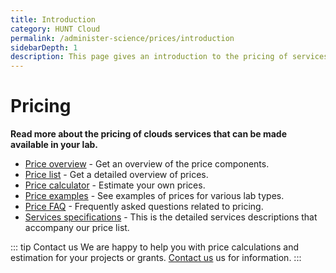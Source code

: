 ```yaml
---
title: Introduction
category: HUNT Cloud
permalink: /administer-science/prices/introduction
sidebarDepth: 1
description: This page gives an introduction to the pricing of services in HUNT Cloud.
---
```


# Pricing

**Read more about the pricing of clouds services that can be made available in your lab.**

* [Price overview](/administer-science/prices/overview) - Get an overview of the price components.
* [Price list](/administer-science/prices/pricelist) - Get a detailed overview of prices.
* [Price calculator](/administer-science/prices/calculator) - Estimate your own prices.
* [Price examples](/administer-science/prices/examples) - See examples of prices for various lab types.
* [Price FAQ](/administer-science/prices/faq) - Frequently asked questions related to pricing.
* [Services specifications](/administer-science/services/specifications) - This is the detailed services descriptions that accompany our price list.

::: tip Contact us
We are happy to help you with price calculations and estimation for your projects or grants. [Contact us](/contact) us for information.
:::


